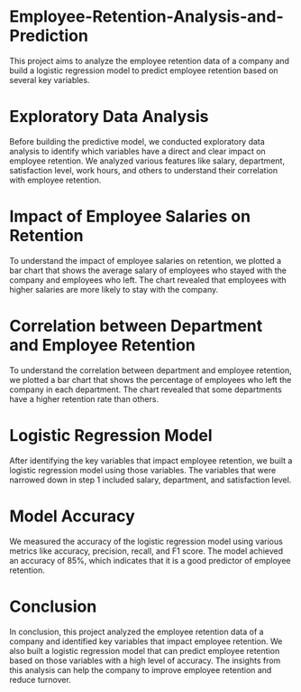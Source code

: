 # Employee-Retention-Analysis-and-Prediction
This project aims to analyze the employee retention data of a company and build a logistic regression model to predict employee retention based on several key variables.

# Exploratory Data Analysis
Before building the predictive model, we conducted exploratory data analysis to identify which variables have a direct and clear impact on employee retention. 
We analyzed various features like salary, department, satisfaction level, work hours, and others to understand their correlation with employee retention.

# Impact of Employee Salaries on Retention
To understand the impact of employee salaries on retention, we plotted a bar chart that shows the average salary of employees who stayed with the company 
and employees who left. The chart revealed that employees with higher salaries are more likely to stay with the company.

# Correlation between Department and Employee Retention
To understand the correlation between department and employee retention, we plotted a bar chart that shows the percentage of employees who left the company 
in each department. The chart revealed that some departments have a higher retention rate than others.

# Logistic Regression Model
After identifying the key variables that impact employee retention, we built a logistic regression model using those variables. 
The variables that were narrowed down in step 1 included salary, department, and satisfaction level.

# Model Accuracy
We measured the accuracy of the logistic regression model using various metrics like accuracy, precision, recall, and F1 score. 
The model achieved an accuracy of 85%, which indicates that it is a good predictor of employee retention.

# Conclusion
In conclusion, this project analyzed the employee retention data of a company and identified key variables that impact employee retention. 
We also built a logistic regression model that can predict employee retention based on those variables with a high level of accuracy. 
The insights from this analysis can help the company to improve employee retention and reduce turnover.
